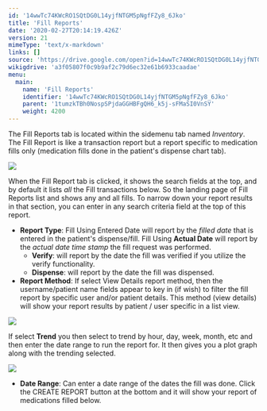 ```yaml
---
id: '14wwTc74KWcRO1SQtDG0L14yjfNTGM5pNgfFZy8_6Jko'
title: 'Fill Reports'
date: '2020-02-27T20:14:19.426Z'
version: 21
mimeType: 'text/x-markdown'
links: []
source: 'https://drive.google.com/open?id=14wwTc74KWcRO1SQtDG0L14yjfNTGM5pNgfFZy8_6Jko'
wikigdrive: 'a3f05807f0c9b9af2c79d6ec32e61b6933caadae'
menu:
  main:
    name: 'Fill Reports'
    identifier: '14wwTc74KWcRO1SQtDG0L14yjfNTGM5pNgfFZy8_6Jko'
    parent: '1tumzkTBh0NospSPjdaGGHBFgQH6_k5j-sFMaSI0VnSY'
    weight: 4200
---
```

The Fill Reports tab is located within the sidemenu tab named *Inventory*.  
The Fill Report is like a transaction report but a report specific to medication fills only (medication fills done in the patient's dispense chart tab).
  
![](../fill-reports.assets/10000201000004C00000018E490ADEA5866FBBC4.png)  

When the Fill Report tab is clicked, it shows the search fields at the top, and by default it lists *all* the Fill transactions below. So the landing page of Fill Reports list and shows any and all fills. To narrow down your report results in that section, you can enter in any search criteria field at the top of this report.
* <strong>Report Type</strong>: Fill Using Entered Date will report by the <em>filled date</em> that is entered in the patient's dispense/fill. Fill Using <strong>Actual Date</strong> will report by the <em>actual date time stamp</em> the fill request was performed.
   * <strong>Verify</strong>: will report by the date the fill was verified if you utilize the verify functionality.
   * <strong>Dispense</strong>: will report by the date the fill was dispensed.
* <strong>Report Method</strong>: If select View Details report method, then the username/patient name fields appear to key in (if wish) to filter the fill report by specific user and/or patient details. This method (view details) will show your report results by patient / user specific in a list view.
  
![](../fill-reports.assets/10000201000003A9000000A75B2E97866057F1B0.png)  

If select **Trend** you then select to trend by hour, day, week, month, etc and then enter the date range to run the report for. It then gives you a plot graph along with the trending selected.
  
![](../fill-reports.assets/10000201000001A300000126F9AE093A102E0F7B.png)  

* <strong>Date Range</strong>: Can enter a date range of the dates the fill was done.
Click the CREATE REPORT button at the bottom and it will show your report of medications filled below.
